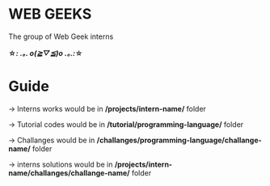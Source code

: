 # WEB GEEKS

The group of Web Geek interns

**☆*: .｡. o(≧▽≦)o .｡.:*☆**

# Guide

-> Interns works would be in **/projects/intern-name/** folder

-> Tutorial codes would be in **/tutorial/programming-language/** folder

-> Challanges would be in **/challanges/programming-language/challange-name/** folder 

-> interns solutions would be in **/projects/intern-name/challanges/challange-name/** folder
